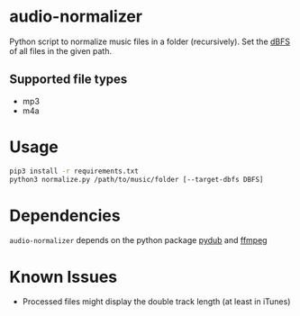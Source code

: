 # audio-normalizer
Python script to normalize music files in a folder (recursively).
Set the [dBFS](https://en.wikipedia.org/wiki/DBFS) of all files in the given path.

## Supported file types
- mp3
- m4a

# Usage
```bash
pip3 install -r requirements.txt
python3 normalize.py /path/to/music/folder [--target-dbfs DBFS] 
```

# Dependencies
`audio-normalizer` depends on the python package [pydub](https://github.com/jiaaro/pydub?tab=readme-ov-file#installation) and [ffmpeg](https://github.com/jiaaro/pydub?tab=readme-ov-file#getting-ffmpeg-set-up)

# Known Issues
- Processed files might display the double track length (at least in iTunes)
